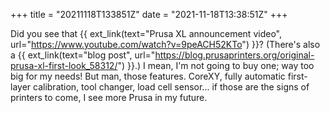 +++
title = "20211118T133851Z"
date  = "2021-11-18T13:38:51Z"
+++

Did you see that {{ ext_link(text="Prusa XL announcement video", url="https://www.youtube.com/watch?v=9peACH52KTo") }}? (There's also a {{ ext_link(text="blog post", url="https://blog.prusaprinters.org/original-prusa-xl-first-look_58312/") }}.) I mean, I'm not going to buy one; way too big for my needs! But man, those features. CoreXY, fully automatic first-layer calibration, tool changer, load cell sensor... if those are the signs of printers to come, I see more Prusa in my future.
